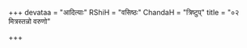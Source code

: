 +++
devataa = "आदित्याः"
RShiH = "वसिष्ठः"
ChandaH = "त्रिष्टुप्"
title = "०२ मित्रस्तन्नो वरुणो"

+++
